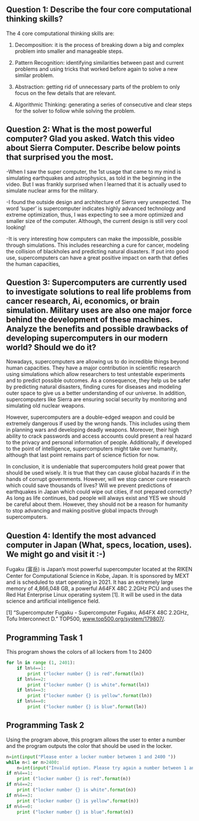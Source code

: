 ## Question 1: Describe the four core computational thinking skills?
The 4 core computational thinking skills are:

1. Decomposition: it is the process of breaking down a big and complex problem into smaller and manageable steps.

2. Pattern Recognition: identifying similarities between past and current problems and using tricks that worked before again to solve a new similar problem.

3. Abstraction: getting rid of unnecessary parts of the problem to only focus on the few details that are relevant.

4. Algorithmic Thinking: generating a series of consecutive and clear steps for the solver to follow while solving the problem.

## Question 2: What is the most powerful computer? Glad you asked. Watch this video about Sierra Computer. Describe below points that surprised you the most.
-When I saw the super computer, the 1st usage that came to my mind is simulating earthquakes and astrophysics, as told in the beginning in the video. But I was frankly surprised when I learned that it is actually used to simulate nuclear arms for the military. 

-I found the outside design and architecture of Sierra very unexpected. The word ‘super’ is supercomputer indicates highly advanced technology and extreme optimization, thus, I was expecting to see a more optimized and smaller size of the computer. Although, the current design is still very cool looking!

-It is very interesting how computers can make the impossible, possible through simulations. This includes researching a cure for cancer, modeling the collision of blackholes and predicting natural disasters. If put into good use, supercomputers can have a great positive impact on earth that defies the human capacities,

## Question 3: Supercomputers are currently used to investigate solutions to real life problems from cancer research, Ai, economics, or brain simulation. Military uses are also one major force behind the development of these machines. Analyze the benefits and possible drawbacks of developing supercomputers in our modern world? Should we do it?

Nowadays, supercomputers are allowing us to do incredible things beyond human capacities. They have a major contribution in scientific research using simulations which allow researchers to test untestable experiments and to predict possible outcomes. As a consequence, they help us be safer by predicting natural disasters, finding cures for diseases and modeling outer space to give us a better understanding of our universe. In addition, supercomputers like Sierra are ensuring social security by monitoring and simulating old nuclear weapons. 

However, supercomputers are a double-edged weapon and could be extremely dangerous if used by the wrong hands. This includes using them in planning wars and developing deadly weapons. Moreover, their high ability to crack passwords and access accounts could present a real hazard to the privacy and personal information of people. Additionally, if developed to the point of intelligence, supercomputers might take over humanity, although that last point remains part of science fiction for now.

In conclusion, it is undeniable that supercomputers hold great power that should be used wisely. It is true that they can cause global hazards if in the hands of corrupt governments. However, will we stop cancer cure research which could save thousands of lives? Will we prevent predictions of earthquakes in Japan which could wipe out cities, if not prepared correctly? As long as life continues, bad people will always exist and YES we should be careful about them. However, they should not be a reason for humanity to stop advancing and making positive global impacts through supercomputers.

## Question 4: Identify the most advanced computer in Japan (What, specs, location, uses). We might go and visit it :-)
Fugaku (富岳) is Japan’s most powerful supercomputer located at the RIKEN Center for Computational Science in Kobe, Japan. It is sponsored by MEXT and is scheduled to start operating in 2021. It has an extremely large memory of 4,866,048 GB, a powerful A64FX 48C 2.2GHz PCU and uses the Red Hat Enterprise Linux operating system [1]. It will be used in the data science and artificial intelligence field.

[1] “Supercomputer Fugaku - Supercomputer Fugaku, A64FX 48C 2.2GHz, Tofu Interconnect D.” TOP500, www.top500.org/system/179807/. 

## Programming Task 1
This program shows the colors of all lockers from 1 to 2400
```.py
for ln in range (1, 2401):
    if ln%4==1:
        print ("locker number {} is red".format(ln))
    if ln%4==2:
        print ("locker number {} is white".format(ln))
    if ln%4==3:
        print ("locker number {} is yellow".format(ln))
    if ln%4==0:
        print ("locker number {} is blue".format(ln))
```
        
## Programming Task 2
Using the program above, this program allows the user to enter a number and the program outputs the color that should be used in the locker.
```.py
n=int(input("Please enter a locker number between 1 and 2400 "))
while n<1 or n>2400:
    n=int(input("Invalid option. Please try again a number between 1 and 2400 "))
if n%4==1:
    print ("locker number {} is red".format(n))
if n%4==2:
    print ("locker number {} is white".format(n))
if n%4==3:
    print ("locker number {} is yellow".format(n))
if n%4==0:
    print ("locker number {} is blue".format(n))
```
